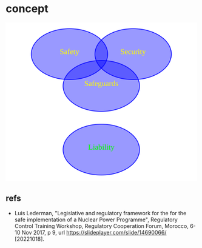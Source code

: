 # concept

![](3s-concept.svg)


## refs
+ Luis Lederman, "Legislative and regulatory framework for the for the safe implementation of a Nuclear Power Programme", Regulatory Control Training Workshop, Regulatory Cooperation Forum, Morocco, 6-10 Nov 2017, p 9, url <https://slideplayer.com/slide/14690066/> [20221018].